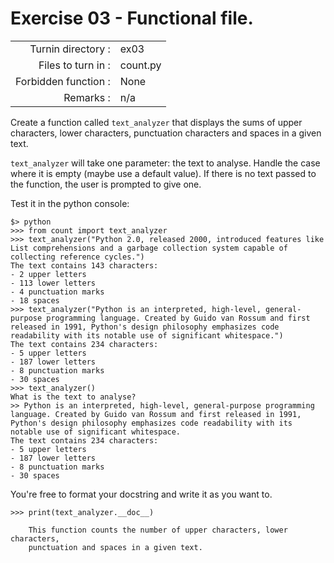# Exercise 03 - Functional file.

|                         |                    |
| -----------------------:| ------------------ |
|   Turnin directory :    |  ex03              |
|   Files to turn in :    |  count.py          |
|   Forbidden function :  |  None              |
|   Remarks :             |  n/a               |

Create a function called `text_analyzer` that displays the sums of upper characters, lower characters, punctuation characters and spaces in a given text.

`text_analyzer` will take one parameter: the text to analyse. Handle the case where it is empty (maybe use a default value). If there is no text passed to the function, the user is prompted to give one.

Test it in the python console:

```console
$> python
>>> from count import text_analyzer
>>> text_analyzer("Python 2.0, released 2000, introduced features like List comprehensions and a garbage collection system capable of collecting reference cycles.")
The text contains 143 characters:
- 2 upper letters
- 113 lower letters
- 4 punctuation marks
- 18 spaces
>>> text_analyzer("Python is an interpreted, high-level, general-purpose programming language. Created by Guido van Rossum and first released in 1991, Python's design philosophy emphasizes code readability with its notable use of significant whitespace.")
The text contains 234 characters:
- 5 upper letters
- 187 lower letters
- 8 punctuation marks
- 30 spaces
>>> text_analyzer()
What is the text to analyse?
>> Python is an interpreted, high-level, general-purpose programming language. Created by Guido van Rossum and first released in 1991, Python's design philosophy emphasizes code readability with its notable use of significant whitespace.
The text contains 234 characters:
- 5 upper letters
- 187 lower letters
- 8 punctuation marks
- 30 spaces
```

You're free to format your docstring and write it as you want to.

```console
>>> print(text_analyzer.__doc__)

    This function counts the number of upper characters, lower characters,
    punctuation and spaces in a given text.
```
